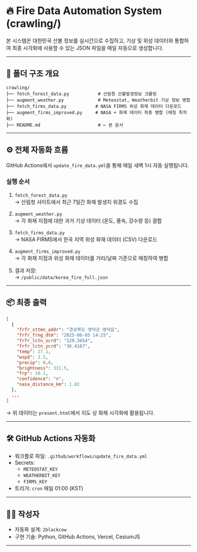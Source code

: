 # 🔥 Fire Data Automation System (crawling/)

본 시스템은 대한민국 산불 정보를 실시간으로 수집하고, 기상 및 위성 데이터와 통합하여
최종 시각화에 사용할 수 있는 JSON 파일을 매일 자동으로 생성합니다.

---

## 📁 폴더 구조 개요

```
crawling/
├── fetch_forest_data.py           # 산림청 산불발생정보 크롤링
├── augment_weather.py             # Meteostat, Weatherbit 기상 정보 병합
├── fetch_firms_data.py           # NASA FIRMS 위성 화재 데이터 다운로드
├── augment_firms_improved.py     # NASA + 화재 데이터 최종 병합 (매칭 최적화)
├── README.md                      # ← 본 문서
```

---

## ⚙️ 전체 자동화 흐름

GitHub Actions에서 `update_fire_data.yml`을 통해 매일 새벽 1시 자동 실행됩니다.

### 실행 순서

1. `fetch_forest_data.py`  
   → 산림청 사이트에서 최근 7일간 화재 발생지 위경도 수집

2. `augment_weather.py`  
   → 각 화재 지점에 대한 과거 기상 데이터 (온도, 풍속, 강수량 등) 결합

3. `fetch_firms_data.py`  
   → NASA FIRMS에서 한국 지역 위성 화재 데이터 (CSV) 다운로드

4. `augment_firms_improved.py`  
   → 각 화재 지점과 위성 화재 데이터를 거리/날짜 기준으로 매칭하여 병합

5. 결과 저장:  
   → `/public/data/korea_fire_full.json`

---

## 📦 최종 출력

```json
[
  {
    "frfr_sttmn_addr": "경상북도 영덕군 영덕읍",
    "frfr_frng_dtm": "2025-06-05 14:25",
    "frfr_lctn_xcrd": "129.3654",
    "frfr_lctn_ycrd": "36.4167",
    "temp": 27.1,
    "wspd": 3.5,
    "precip": 0.0,
    "brightness": 331.5,
    "frp": 10.1,
    "confidence": "n",
    "nasa_distance_km": 1.82
  },
  ...
]
```

→ 위 데이터는 `present.html`에서 지도 상 화재 시각화에 활용됩니다.

---

## 🛠 GitHub Actions 자동화

- 워크플로 파일: `.github/workflows/update_fire_data.yml`
- Secrets:
  - `METEOSTAT_KEY`
  - `WEATHERBIT_KEY`
  - `FIRMS_KEY`
- 트리거: `cron` 매일 01:00 (KST)

---

## 👨‍💻 작성자

- 자동화 설계: `2blackcow`
- 구현 기술: Python, GitHub Actions, Vercel, CesiumJS

---
